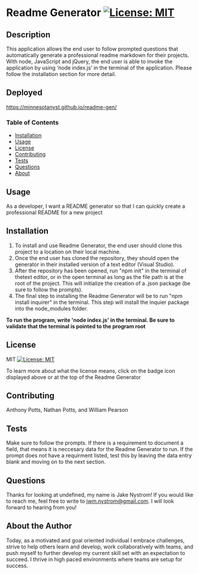 # Readme Generator [![License: MIT](https://img.shields.io/badge/License-MIT-yellow.svg)](https://opensource.org/licenses/MIT)

## Description

This application allows the end user to follow prompted questions that automatically generate a professional readme markdown for their projects. With node, JavaScript and jQuery, the end user is able to invoke the application by using ‘node index.js’ in the terminal of the application. Please follow the installation section for more detail.

## Deployed

https://minnesotanyst.github.io/readme-gen/

### Table of Contents

- [Installation](#installation)
- [Usage](#usage)
- [License](#license)
- [Contributing](#contributing)
- [Tests](#tests)
- [Questions](#questions)
- [About](#about)

## Usage

As a developer, I want a README generator so that I can quickly create a professional README for a new project

## Installation

1. To install and use Readme Generator, the end user should clone this project to a location on their local machine.
2. Once the end user has cloned the repository, they should open the generator in their installed version of a text editor (Visual Studio).
3. After the repository has been opened, run "npm init" in the terminal of thetext editor, or in the open terminal as long as the file path is at the root of the project. This will initialize the creation of a .json package (be sure to follow the prompts).
4. The final step to installing the Readme Generator will be to run "npm install inquirer" in the terminal. This step will install the inquier package into the node_modules folder.

**To run the program, write 'node index.js' in the terminal. Be sure to validate that the terminal is pointed to the program root**

## License

MIT [![License: MIT](https://img.shields.io/badge/License-MIT-yellow.svg)](https://opensource.org/licenses/MIT)

To learn more about what the license means, click on the badge icon displayed above or at the top of the Readme Generator

## Contributing

Anthony Potts, Nathan Potts, and William Pearson

## Tests

Make sure to follow the prompts. If there is a requirement to document a field, that means it is neccesary data for the Readme Generator to run. If the prompt does not have a requirment listed, test this by leaving the data entry blank and moving on to the next section.

## Questions

Thanks for looking at undefined, my name is Jake Nystrom! If you would like to reach me, feel free to write to jwm.nystrom@gmail.com. I will look forward to hearing from you!

## About the Author

Today, as a motivated and goal oriented individual I embrace challenges, strive to help others learn and develop, work collaboratively with teams, and push myself to further develop my current skill set with an expectation to succeed. I thrive in high paced environments where teams are setup for success.
